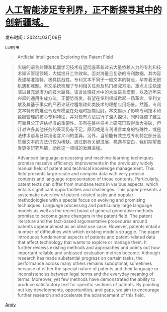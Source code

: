 # [人工智能涉足专利界，正不断探寻其中的创新疆域。](https://arxiv.org/abs/2403.04105)

发布时间：2024年03月06日

`LLM应用`

> Artificial Intelligence Exploring the Patent Field

> 尖端的语言处理和机器学习技术有望彻底革新过去大量依赖人力的专利和技术知识管理领域，大幅提升工作效率。面对海量且复杂的专利数据，其内容表述精准独特，极具挑战性。专利文本不同于一般文本的特点，孕育着无限机遇和难题。本文系统梳理了专利相关任务及热门研究方法，重点关注快速演进且充满潜力的技术路径。语言处理技术中的大型语言模型，以及近年来兴起的通用生成方法，正蓄势待发，有望在专利领域掀起一场革命。专利文献及其基于事实的严密论证过程堪称此类技术的理想应用场景。然而，专利文本特有的难点令现有模型在处理时捉襟见肘。本文揭示了影响专利技术和数据管理的核心专利特征，并对现有方法进行了深入探讨，同时强调了建立可靠且公正评估标准的重要性。虽然在某些任务上研究已取得重大突破，但针对许多其他任务的表现仍有不足，原因或是专利语言本身的特殊性，或是法律术语与日常用语含义间的差异。另外，当前能有效生成专利特定部分高质量文本的方法仍较为稀缺。通过剖析关键进展、机遇与空白，我们期望激发更多研究热情，助推这一领域的发展进程。

> Advanced language-processing and machine-learning techniques promise massive efficiency improvements in the previously widely manual field of patent and technical knowledge management. This field presents large-scale and complex data with very precise contents and language representation of those contents. Particularly, patent texts can differ from mundane texts in various aspects, which entails significant opportunities and challenges. This paper presents a systematic overview of patent-related tasks and popular methodologies with a special focus on evolving and promising techniques. Language processing and particularly large language models as well as the recent boost of general generative methods promise to become game changers in the patent field. The patent literature and the fact-based argumentative procedures around patents appear almost as an ideal use case. However, patents entail a number of difficulties with which existing models struggle. The paper introduces fundamental aspects of patents and patent-related data that affect technology that wants to explore or manage them. It further reviews existing methods and approaches and points out how important reliable and unbiased evaluation metrics become. Although research has made substantial progress on certain tasks, the performance across many others remains suboptimal, sometimes because of either the special nature of patents and their language or inconsistencies between legal terms and the everyday meaning of terms. Moreover, yet few methods have demonstrated the ability to produce satisfactory text for specific sections of patents. By pointing out key developments, opportunities, and gaps, we aim to encourage further research and accelerate the advancement of this field.

[Arxiv](https://arxiv.org/abs/2403.04105)